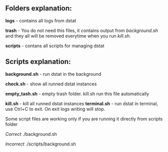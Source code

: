 ## Folders explanation:

**logs** - contains all logs from dstat

**trash** - You do not need this files, it contains output from *background.sh* and they all will be removed everytime when you run *kill.sh*. 

**scripts** - contans all scripts for managing dstat

## Scripts explanation: 
**background.sh** - run dstat in the background

**check.sh** - show all runned dstat instances

**empty_tash.sh** - empty trash folder. kill.sh run this file automatically

**kill.sh** - kill all runned dstat instances
**terminal.sh** - run dstat in terminal, use Ctrl+C to exit. On exit logs writing will stop.

Some script files are working only if you are running it directly from scripts folder

*Correct*             ./background.sh          

*Incorrect*           ./scripts/background.sh

